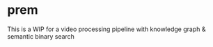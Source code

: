 # prem

This is a WIP for a video processing pipeline with knowledge graph & semantic binary search
